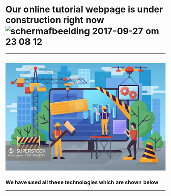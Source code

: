 # Our online tutorial webpage is under construction right now <img width="45" alt="schermafbeelding 2017-09-27 om 23 08 12" src="https://user-images.githubusercontent.com/7254997/30937972-c9632d04-a3d8-11e7-87f3-c44ce2b86d24.png">

---

## <!-- Live View [netflixColne](https://netflix-clone-nine-tawny.vercel.app/) -->

<img alt="schermafbeelding 2017-09-27 om 23 08 12" src="5507-33665785.webp">

### We have used all these technologies which are shown below

<!-- 1. **`ReactJs`**
2. **`Bootstrap`**
3. **`Sass`**
4. **`HTML`**
5. **`Node`**
6. **`Express`**
7. **`PostgreSql`** -->

---
